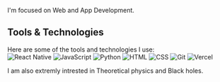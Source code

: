 

I'm focused on Web and App Development.
<br>

## Tools & Technologies

Here are some of the tools and technologies I use:
<br>
![React Native](https://img.shields.io/badge/-React%20Native-61DAFB?style=flat-square&logo=react&logoColor=000000)
![JavaScript](https://img.shields.io/badge/-JavaScript-F7DF1E?style=flat-square&logo=javascript&logoColor=000000)
![Python](https://img.shields.io/badge/-Python-3776AB?style=flat-square&logo=python&logoColor=ffffff)
![HTML](https://img.shields.io/badge/-HTML-E34F26?style=flat-square&logo=html5&logoColor=ffffff)
![CSS](https://img.shields.io/badge/-CSS-1572B6?style=flat-square&logo=css3&logoColor=ffffff)
![Git](https://img.shields.io/badge/-Git-F05032?style=flat-square&logo=git&logoColor=ffffff)
![Vercel](https://img.shields.io/badge/-Vercel-000000?style=flat-square&logo=vercel&logoColor=ffffff)

I am also extremly intrested in Theoretical physics and Black holes.
<!---
SPETSNAZ09/SPETSNAZ09 is a ✨ special ✨ repository because its `README.md` (this file) appears on your GitHub profile.
You can click the Preview link to take a look at your changes.
--->
